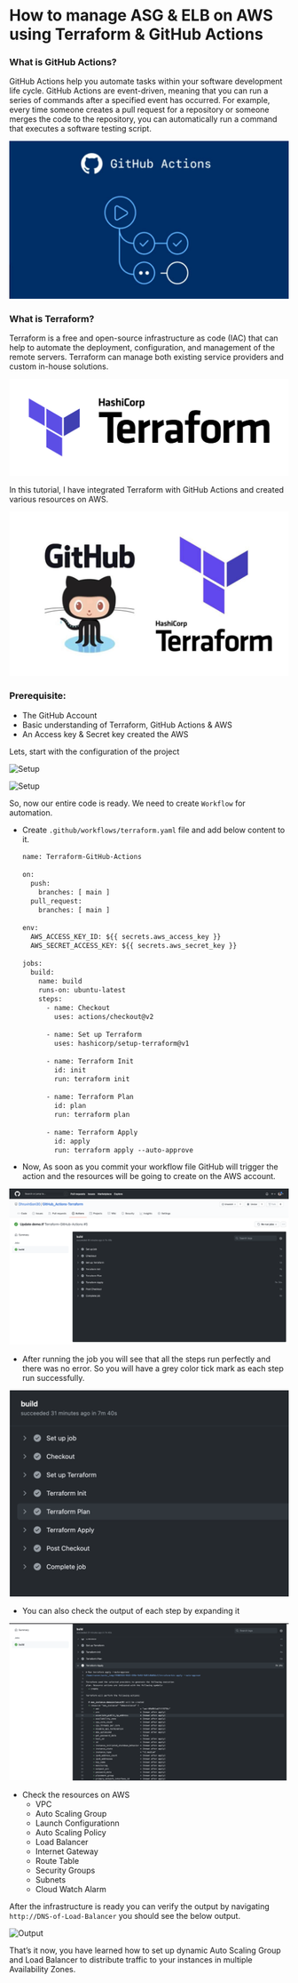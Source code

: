 # How to manage ASG & ELB on AWS using Terraform & GitHub Actions

### What is GitHub Actions?

GitHub Actions help you automate tasks within your software development life cycle. GitHub Actions are event-driven, meaning that you can run a series of commands after a specified event has occurred. For example, every time someone creates a pull request for a repository or someone merges the code to the repository, you can automatically run a command that executes a software testing script.

![1](https://github.com/DhruvinSoni30/GitHub_Actions-Terraform/blob/main/1.jpeg)

### What is Terraform?

Terraform is a free and open-source infrastructure as code (IAC) that can help to automate the deployment, configuration, and management of the remote servers. Terraform can manage both existing service providers and custom in-house solutions.

![2](https://github.com/DhruvinSoni30/GitHub_Actions-Terraform/blob/main/2.png)

In this tutorial, I have integrated Terraform with GitHub Actions and created various resources on AWS.

![3](https://github.com/DhruvinSoni30/GitHub_Actions-Terraform/blob/main/3.jpeg)

### Prerequisite:

* The GitHub Account
* Basic understanding of Terraform, GitHub Actions & AWS
* An Access key & Secret key created the AWS

Lets, start with the configuration of the project

![Setup](https://github.com/DhruvinSoni30/Terrafrom-ELB-ASG/blob/main/1.png)

![Setup](https://github.com/DhruvinSoni30/Terrafrom-ELB-ASG/blob/main/1.png)

So, now our entire code is ready. We need to create `Workflow` for automation.

* Create `.github/workflows/terraform.yaml` file and add below content to it.
  ```
  name: Terraform-GitHub-Actions

  on:
    push:
      branches: [ main ]
    pull_request:
      branches: [ main ]

  env:
    AWS_ACCESS_KEY_ID: ${{ secrets.aws_access_key }}
    AWS_SECRET_ACCESS_KEY: ${{ secrets.aws_secret_key }}

  jobs:
    build:
      name: build
      runs-on: ubuntu-latest
      steps:
        - name: Checkout
          uses: actions/checkout@v2
       
        - name: Set up Terraform
          uses: hashicorp/setup-terraform@v1
      
        - name: Terraform Init
          id: init
          run: terraform init
      
        - name: Terraform Plan
          id: plan
          run: terraform plan
      
        - name: Terraform Apply
          id: apply
          run: terraform apply --auto-approve
  
  ```

* Now, As soon as you commit your workflow file GitHub will trigger the action and the resources will be going to create on the AWS account.

![6](https://github.com/DhruvinSoni30/GitHub_Actions-Terraform/blob/main/6.png)

* After running the job you will see that all the steps run perfectly and there was no error. So you will have a grey color tick mark as each step run successfully.

![7](https://github.com/DhruvinSoni30/GitHub_Actions-Terraform/blob/main/7.png)

* You can also check the output of each step by expanding it

![8](https://github.com/DhruvinSoni30/GitHub_Actions-Terraform/blob/main/8.png)

* Check the resources on AWS
  * VPC
  * Auto Scaling Group
  * Launch Configurationn
  * Auto Scaling Policy
  * Load Balancer
  * Internet Gateway
  * Route Table
  * Security Groups
  * Subnets
  * Cloud Watch Alarm

After the infrastructure is ready you can verify the output by navigating `http://DNS-of-Load-Balancer` you should see the below output.

![Output](https://github.com/DhruvinSoni30/Terrafrom-ELB-ASG/blob/main/2.png)

That’s it now, you have learned how to set up dynamic Auto Scaling Group and Load Balancer to distribute traffic to your instances in multiple Availability Zones. 
